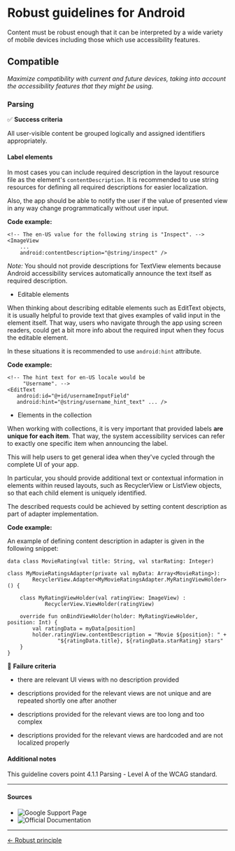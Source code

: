 # Robust guidelines for Android

Content must be robust enough that it can be interpreted by a wide variety of mobile devices including those which use accessibility features.

## Compatible

_Maximize compatibility with current and future devices, taking into account the accessibility features that they might be using._

### Parsing

:white_check_mark: **Success criteria**

All user-visible content be grouped logically and assigned identifiers appropriately.

#### Label elements

In most cases you can include required description in the layout resource file as the element's `contentDescription`. It is recommended to use string resources for defining all required descriptions for easier localization.

Also, the app should be able to notify the user if the value of presented view in any way change programmatically without user input.

**Code example:**

```
<!-- The en-US value for the following string is "Inspect". -->
<ImageView
    ...
    android:contentDescription="@string/inspect" />
```

_Note:_ You should not provide descriptions for TextView elements because Android accessibility services automatically announce the text itself as required description.

- Editable elements

When thinking about describing editable elements such as EditText objects, it is usually helpful to provide text that gives examples of valid input in the element itself. That way, users who navigate through the app using screen readers, could get a bit more info about the required input when they focus the editable element.

In these situations it is recommended to use `android:hint` attribute.

**Code example:**

```
<!-- The hint text for en-US locale would be
     "Username". -->
<EditText
   android:id="@+id/usernameInputField"
   android:hint="@string/username_hint_text" ... />
```


- Elements in the collection

When working with collections, it is very important that provided labels **are unique for each item**. That way, the system accessibility services can refer to exactly one specific item when announcing the label.

This will help users to get general idea when they've cycled through the complete UI of your app.

In particular, you should provide additional text or contextual information in elements within reused layouts, such as RecyclerView or ListView objects, so that each child element is uniquely identified.

The described requests could be achieved by setting content description as part of adapter implementation.

**Code example:**

An example of defining content description in adapter is given in the following snippet:

```
data class MovieRating(val title: String, val starRating: Integer)

class MyMovieRatingsAdapter(private val myData: Array<MovieRating>):
        RecyclerView.Adapter<MyMovieRatingsAdapter.MyRatingViewHolder>() {

    class MyRatingViewHolder(val ratingView: ImageView) :
            RecyclerView.ViewHolder(ratingView)

    override fun onBindViewHolder(holder: MyRatingViewHolder, position: Int) {
        val ratingData = myData[position]
        holder.ratingView.contentDescription = "Movie ${position}: " +
                "${ratingData.title}, ${ratingData.starRating} stars"
    }
}
```

:no_entry_sign: **Failure criteria**

- there are relevant UI views with no description provided

- descriptions provided for the relevant views are not unique and are repeated shortly one after another

- descriptions provided for the relevant views are too long and too complex

- descriptions provided for the relevant views are hardcoded and are not localized properly

#### Additional notes

This guideline covers point 4.1.1 Parsing - Level A of the WCAG standard.

---

#### Sources

- ![Google Support Page](https://support.google.com/accessibility/android)
- ![Official Documentation](https://developer.android.com/guide/topics/ui/accessibility)

---

[← Robust principle](../../principles/robust_principle.md "Robust principle")

